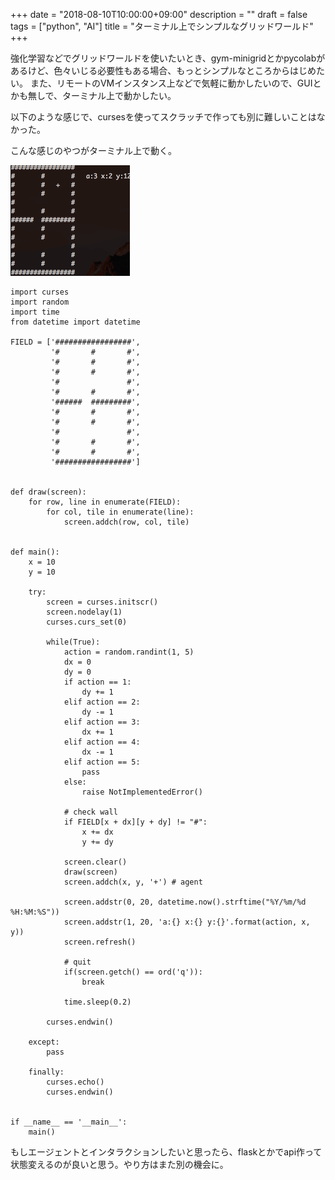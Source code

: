+++
date = "2018-08-10T10:00:00+09:00"
description = ""
draft = false
tags = ["python", "AI"]
title = "ターミナル上でシンプルなグリッドワールド"
+++

強化学習などでグリッドワールドを使いたいとき、gym-minigridとかpycolabがあるけど、色々いじる必要性もある場合、もっとシンプルなところからはじめたい。
また、リモートのVMインスタンス上などで気軽に動かしたいので、GUIとかも無しで、ターミナル上で動かしたい。

以下のような感じで、cursesを使ってスクラッチで作っても別に難しいことはなかった。

こんな感じのやつがターミナル上で動く。

![grid-world](/images/post/grid-world.gif)

```
import curses
import random
import time
from datetime import datetime

FIELD = ['#################',
         '#       #       #',
         '#       #       #',
         '#       #       #',
         '#               #',
         '#       #       #',
         '######  #########',
         '#       #       #',
         '#       #       #',
         '#               #',
         '#       #       #',
         '#       #       #',
         '#################']


def draw(screen):
    for row, line in enumerate(FIELD):
        for col, tile in enumerate(line):
            screen.addch(row, col, tile)


def main():
    x = 10
    y = 10

    try:
        screen = curses.initscr()
        screen.nodelay(1)
        curses.curs_set(0)

        while(True):
            action = random.randint(1, 5)
            dx = 0
            dy = 0
            if action == 1:
                dy += 1
            elif action == 2:
                dy -= 1
            elif action == 3:
                dx += 1
            elif action == 4:
                dx -= 1
            elif action == 5:
                pass
            else:
                raise NotImplementedError()

            # check wall
            if FIELD[x + dx][y + dy] != "#":
                x += dx
                y += dy

            screen.clear()
            draw(screen)
            screen.addch(x, y, '+') # agent

            screen.addstr(0, 20, datetime.now().strftime("%Y/%m/%d %H:%M:%S"))
            screen.addstr(1, 20, 'a:{} x:{} y:{}'.format(action, x, y))
            screen.refresh()

            # quit
            if(screen.getch() == ord('q')):
                break

            time.sleep(0.2)

        curses.endwin()

    except:
        pass

    finally:
        curses.echo()
        curses.endwin()


if __name__ == '__main__':
    main()
```

もしエージェントとインタラクションしたいと思ったら、flaskとかでapi作って状態変えるのが良いと思う。やり方はまた別の機会に。

